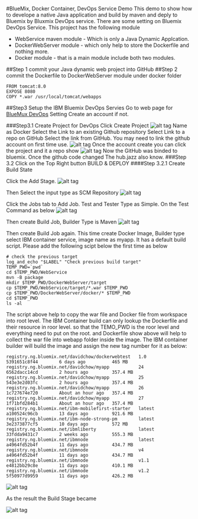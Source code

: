 #BlueMix, Docker Container, DevOps Service Demo
This demo to show how to develope a native Java application and build by maven and deply to Bluemix by  Bluxmix DevOps service. There are some setting on Bluemix DevOps Service.
This project has the following module
- WebService maven module - Which is only a Java Dynamic Applcation.
- DockerWebServer module - which only help to store the Dockerfile and nothing more.
- Docker module - that is a main module include both two modules.

##Step 1 commit your Java dynamic web project into GitHub
##Step 2 commit the Dockerfile to DockerWebServer module under docker folder
```docker
FROM tomcat:8.0
EXPOSE 8080
COPY *.war /usr/local/tomcat/webapps
```
##Step3 Setup the IBM Bluemix DevOps Servies 
Go to web page for [BlueMux DevOps](https://hub.jazz.net/) Setting
Create an account if not.

###Step3.1 Create Project for DevOps
Click Create Project
![alt tag](https://cloud.githubusercontent.com/assets/4963861/14249375/0aa5e8b0-faac-11e5-97b5-363fb6dc44a2.png)
Name as Docker
Select the Link to an existing Github repository
Select Link to a repo on GitHub
Select the link from GitHub. You may need to link the github account on first time use.
![alt tag](https://cloud.githubusercontent.com/assets/4963861/14249384/0ec4e158-faac-11e5-8b90-382e51b32ee0.png)
Once the account create you can click the project and it a repo show
![alt tag](https://cloud.githubusercontent.com/assets/4963861/14249391/14a5a72e-faac-11e5-995f-9fb868a46683.png)
Now the GitHub was binded to bluemix. Once the github code changed The hub.jazz also know.
###Step 3.2 Click on the Top Right button BUILD & DEPLOY
####Step 3.2.1 Create Build State

Click the Add Stage. 
![alt tag](https://cloud.githubusercontent.com/assets/4963861/14249849/559b67da-faae-11e5-8971-c92335491426.png)

Then Select the input type as SCM Repository
![alt tag](https://cloud.githubusercontent.com/assets/4963861/14249870/659de4d2-faae-11e5-88f8-81476d0177ec.png)

Click the Jobs tab to Add Job. Test and Tester Type as Simple. On the Test Command as below
![alt tag](https://cloud.githubusercontent.com/assets/4963861/14249872/6b09fbe0-faae-11e5-91cb-c431b6817037.png)

Then create Build Job, Builder Type is Maven 
![alt tag](https://cloud.githubusercontent.com/assets/4963861/14249939/c1388068-faae-11e5-89f7-bbadd7ad888c.png)

Then create Build Job again. This time create Docker Image, Builder type select IBM container service, image name as myapp. It has a default build script. Please add the following scipt below the first time as below
```
# check the previous target
log_and_echo "$LABEL" "Check previous build target"
TEMP_PWD=`pwd`
cd $TEMP_PWD/WebService
mvn -B package
mkdir $TEMP_PWD/DockerWebServer/target
cp $TEMP_PWD/WebService/target/*.war $TEMP_PWD
cp $TEMP_PWD/DockerWebServer/docker/* $TEMP_PWD
cd $TEMP_PWD
ls -al
```
The script above help to copy the war file and Docker file from workspace into root level. The IBM Container build can only lookup the Dockerfile and their resource in roor level. so that the TEMO_PWD is the roor level and everything need to put on the root.
and Dockerfile show above will help to collect the war file into webapp folder inside the image. The IBM container builder will build the image and assign the new tag number for it as below:
```
registry.ng.bluemix.net/davidchow/dockerwebtest   1.0                 5391651c8f44        6 days ago          465 MB
registry.ng.bluemix.net/davidchow/myapp           24                  6562dacc14cd        2 hours ago         357.4 MB
registry.ng.bluemix.net/davidchow/myapp           25                  543e3e2d03fc        2 hours ago         357.4 MB
registry.ng.bluemix.net/davidchow/myapp           26                  1c727674e720        About an hour ago   357.4 MB
registry.ng.bluemix.net/davidchow/myapp           27                  1f71bfd284b1        About an hour ago   357.4 MB
registry.ng.bluemix.net/ibm-mobilefirst-starter   latest              a100524c96cb        13 days ago         921.6 MB
registry.ng.bluemix.net/ibm-node-strong-pm        latest              3e2373877cf5        10 days ago         572 MB
registry.ng.bluemix.net/ibmliberty                latest              33fdda9431c7        2 weeks ago         555.3 MB
registry.ng.bluemix.net/ibmnode                   latest              a4964fd52b4f        11 days ago         434.7 MB
registry.ng.bluemix.net/ibmnode                   v4                  a4964fd52b4f        11 days ago         434.7 MB
registry.ng.bluemix.net/ibmnode                   v1.1                e4812bb29c8e        11 days ago         410.1 MB
registry.ng.bluemix.net/ibmnode                   v1.2                5f50977d9959        11 days ago         426.2 MB
```
![alt tag](https://cloud.githubusercontent.com/assets/4963861/14249873/71448bd8-faae-11e5-8d32-0c980d865b43.png)

As the result the Build Stage became

![alt tag](https://cloud.githubusercontent.com/assets/4963861/14249877/751afc74-faae-11e5-93a6-d88e3d147a01.png)


